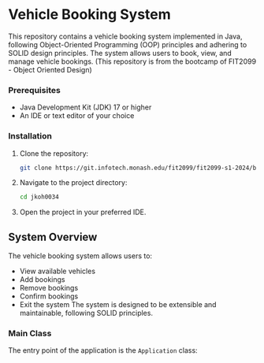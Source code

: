 # Vehicle Booking System

This repository contains a vehicle booking system implemented in Java, following Object-Oriented Programming (OOP) principles and adhering to SOLID design principles. The system allows users to book, view, and manage vehicle bookings. (This repository is from the bootcamp of FIT2099 - Object Oriented Design)

### Prerequisites
- Java Development Kit (JDK) 17 or higher
- An IDE or text editor of your choice

### Installation
1. Clone the repository:
    ```sh
    git clone https://git.infotech.monash.edu/fit2099/fit2099-s1-2024/bootcamps/jkoh0034.git
    ```
2. Navigate to the project directory:
    ```sh
    cd jkoh0034
    ```
3. Open the project in your preferred IDE.

## System Overview

The vehicle booking system allows users to:
- View available vehicles
- Add bookings
- Remove bookings
- Confirm bookings
- Exit the system
The system is designed to be extensible and maintainable, following SOLID principles.

### Main Class
The entry point of the application is the `Application` class:
